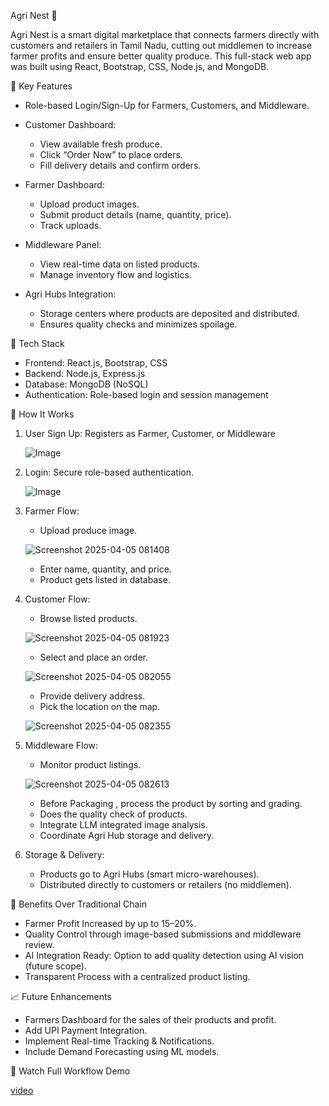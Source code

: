 Agri Nest 🌱

Agri Nest is a smart digital marketplace that connects farmers directly with customers and retailers in Tamil Nadu, cutting out middlemen to increase farmer profits and ensure better quality produce. This full-stack web app was built using React, Bootstrap, CSS, Node.js, and MongoDB.

🔑 Key Features

- Role-based Login/Sign-Up for Farmers, Customers, and Middleware.
- Customer Dashboard:
  - View available fresh produce.
  - Click “Order Now” to place orders.
  - Fill delivery details and confirm orders.

- Farmer Dashboard:
  - Upload product images.
  - Submit product details (name, quantity, price).
  - Track uploads.

- Middleware Panel:
  - View real-time data on listed products.
  - Manage inventory flow and logistics.

- Agri Hubs Integration:
  - Storage centers where products are deposited and distributed.
  - Ensures quality checks and minimizes spoilage.

 🧠 Tech Stack

- Frontend: React.js, Bootstrap, CSS
- Backend: Node.js, Express.js
- Database: MongoDB (NoSQL)
- Authentication: Role-based login and session management

 🚀 How It Works

1. User Sign Up: Registers as Farmer, Customer, or Middleware
   
    ![Image](https://github.com/user-attachments/assets/dfe4ed4d-bd9f-4165-8d87-a0d5ee4fedab)

2. Login: Secure role-based authentication.

   ![Image](https://github.com/user-attachments/assets/06a16b65-dabd-467c-aafd-c4f3c9fa4139)

3. Farmer Flow:
   - Upload produce image.

   ![Screenshot 2025-04-05 081408](https://github.com/user-attachments/assets/5832b84d-2344-42ac-8af0-b0b4fd104e5d)

   - Enter name, quantity, and price.
   - Product gets listed in database.

4. Customer Flow:
   
   - Browse listed products.

   ![Screenshot 2025-04-05 081923](https://github.com/user-attachments/assets/6badd438-c74f-445d-9c30-82034109ae08)

   - Select and place an order.
 
   ![Screenshot 2025-04-05 082055](https://github.com/user-attachments/assets/12824df1-bcc9-49c0-b176-47a123121f32)

   - Provide delivery address.
   - Pick the location on the map.

    ![Screenshot 2025-04-05 082355](https://github.com/user-attachments/assets/57a926e9-64e2-46ea-a195-2923a5397c97)

5. Middleware Flow:
   - Monitor product listings.

    ![Screenshot 2025-04-05 082613](https://github.com/user-attachments/assets/aae19b73-8a91-4308-8f63-4eed03d916a8)

   - Before Packaging , process the product by sorting and  grading.
   - Does the quality check of products.
   - Integrate LLM integrated image analysis.
   - Coordinate Agri Hub storage and delivery.

6. Storage & Delivery:
   - Products go to Agri Hubs (smart micro-warehouses).
   - Distributed directly to customers or retailers (no middlemen).

 🌟 Benefits Over Traditional Chain
 
- Farmer Profit Increased by up to 15–20%.
- Quality Control through image-based submissions and middleware review.
- AI Integration Ready: Option to add quality detection using AI vision (future scope).
- Transparent Process with a centralized product listing.
  
 📈 Future Enhancements
 
- Farmers Dashboard  for the sales of  their products and profit.
- Add UPI Payment Integration.
- Implement Real-time Tracking & Notifications.
- Include Demand Forecasting using ML models.
  
🎥 Watch Full Workflow Demo

[video](https://github.com/user-attachments/assets/12a2451a-32e0-4a41-af9b-ca28f867d2a6)






  
